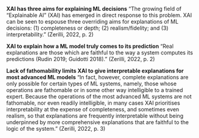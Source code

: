 **XAI has three aims for explaining ML decisions**
“The growing field of “Explainable AI” (XAI) has emerged in direct response to this problem. XAI can be seen to espouse three overriding aims for explanations of ML decisions: (1) completeness or depth; (2) realism/fidelity; and (3) interpretability.” (Zerilli, 2022, p. 2) 

**XAI to explain how a ML model truly comes to its prediction**
“Real explanations are those which are faithful to the way a system computes its predictions (Rudin 2019; Guidotti 2018).” (Zerilli, 2022, p. 2) 

**Lack of fathomability limits XAI to give interpretable explanations for most advanced ML models**
“In fact, however, complete explanations are only possible for certain types of ML systems, namely, those whose operations are fathomable or in some other way intelligible to a trained expert. Because the operations of the most advanced ML systems are not fathomable, nor even readily intelligible, in many cases XAI prioritises interpretability at the expense of completeness, and sometimes even realism, so that explanations are frequently interpretable without being underpinned by more comprehensive explanations that are faithful to the logic of the system.” (Zerilli, 2022, p. 3) 